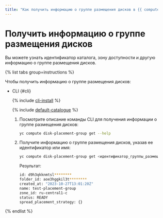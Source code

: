 ```yaml
---
title: "Как получить информацию о группе размещения дисков в {{ compute-full-name }}"
---
```


# Получить информацию о группе размещения дисков

Вы можете узнать идентификатор каталога, зону доступности и другую информацию о группе размещения дисков.

{% list tabs group=instructions %}

Чтобы получить информацию о группе размещения дисков:

- CLI {#cli}

  {% include [cli-install](../../../_includes/cli-install.md) %}

  {% include [default-catalogue](../../../_includes/default-catalogue.md) %}

  1. Посмотрите описание команды CLI для получения информации о группе размещения дисков:

      ```bash
      yc compute disk-placement-group get --help
      ```

  1. Получите информацию о группе размещения дисков, указав ее идентификатор или имя:
      
      ```bash
      yc compute disk-placement-group get <идентификатор_группы_размещения_дисков>
      ```

      Результат:

      ```bash
      id: d9h3qkknmtsl********
      folder_id: aoe3hggkil3t********
      created_at: "2023-10-27T13:01:20Z"
      name: test-placement-group
      zone_id: ru-central1-c
      status: READY
      spread_placement_strategy: {}
      ```

{% endlist %}